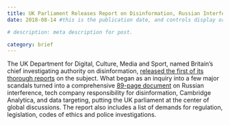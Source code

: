 ```yaml
---
title: UK Parliament Releases Report on Disinformation, Russian Interference and Data Targeting
date: 2018-08-14 #this is the publication date, and controls display order.

# description: meta description for post.

category: brief
---
```


The UK Department for Digital, Culture, Media and Sport, named Britain’s chief investigating authority on disinformation, [released the first of its thorough reports][link] on the subject. What began as an inquiry into a few major scandals turned into a comprehensive [89-page document][link2] on Russian interference, tech company responsibility for disinformation, Cambridge Analytica, and data targeting, putting the UK parliament at the center of global discussions. The report also includes a list of demands for regulation, legislation, codes of ethics and police investigations. 


[link]: https://www.theguardian.com/politics/2018/jul/28/dcms-committee-report-finds-truth-fake-news-facebook-brexit?CMP=share_btn_tw

[link2]: https://publications.parliament.uk/pa/cm201719/cmselect/cmcumeds/363/36302.htm